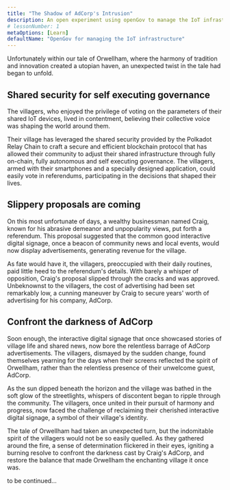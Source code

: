 ```yaml
---
title: "The Shadow of AdCorp's Intrusion"
description: An open experiment using openGov to manage the IoT infrastructure of a small English village.
# lessonNumber: 1
metaOptions: [Learn]
defaultName: "OpenGov for managing the IoT infrastructure"
---
```


<RoboAcademyText fWeight="500">Unfortunately within our tale of Orwellham, where the harmony of tradition and innovation created a utopian haven, an unexpected twist in the tale had began to unfold.
</RoboAcademyText>

## Shared security for self executing governance

The villagers, who enjoyed the privilege of voting on the parameters of their shared IoT devices, lived in contentment, believing their collective voice was shaping the world around them.

Their village has leveraged the shared security provided by the Polkadot Relay Chain to craft a secure and efficient blockchain protocol that has allowed their community to adjust their shared infrastructure through fully on-chain, fully autonomous and self executing governance.  The villagers, armed with their smartphones and a specially designed application, could easily vote in referendums, participating in the decisions that shaped their lives.

## Slippery proposals are coming

On this most unfortunate of days, a wealthy businessman named Craig, known for his abrasive demeanor and unpopularity views, put forth a referendum. This proposal suggested that the common good interactive digital signage, once a beacon of community news and local events, would now display advertisements, generating revenue for the village. 

As fate would have it, the villagers, preoccupied with their daily routines, paid little heed to the referendum's details. With barely a whisper of opposition, Craig's proposal slipped through the cracks and was approved. Unbeknownst to the villagers, the cost of advertising had been set remarkably low, a cunning maneuver by Craig to secure years' worth of advertising for his company, AdCorp.

## Confront the darkness of AdCorp

Soon enough, the interactive digital signage that once showcased stories of village life and shared news, now bore the relentless barrage of AdCorp advertisements. The villagers, dismayed by the sudden change, found themselves yearning for the days when their screens reflected the spirit of Orwellham, rather than the relentless presence of their unwelcome guest, AdCorp.

As the sun dipped beneath the horizon and the village was bathed in the soft glow of the streetlights, whispers of discontent began to ripple through the community. The villagers, once united in their pursuit of harmony and progress, now faced the challenge of reclaiming their cherished interactive digital signage, a symbol of their village's identity.

The tale of Orwellham had taken an unexpected turn, but the indomitable spirit of the villagers would not be so easily quelled. As they gathered around the fire, a sense of determination flickered in their eyes, igniting a burning resolve to confront the darkness cast by Craig's AdCorp, and restore the balance that made Orwellham the enchanting village it once was.

<RoboAcademyText>
to be continued...
</RoboAcademyText>